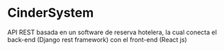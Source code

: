 # CinderSystem

API REST basada en un software de reserva hotelera, la cual conecta el back-end (Django rest framework) con el front-end (React js)
